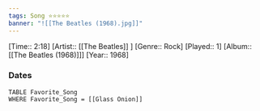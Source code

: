 ```yaml
---
tags: Song ⭐⭐⭐⭐⭐ 
banner: "![[The Beatles (1968).jpg]]"
---
```

[Time:: 2:18]
[Artist:: [[The Beatles]] ]
[Genre:: Rock]
[Played:: 1]
[Album:: [[The Beatles (1968)]]]
[Year:: 1968]
### Dates
````dataview
TABLE Favorite_Song
WHERE Favorite_Song = [[Glass Onion]]
````